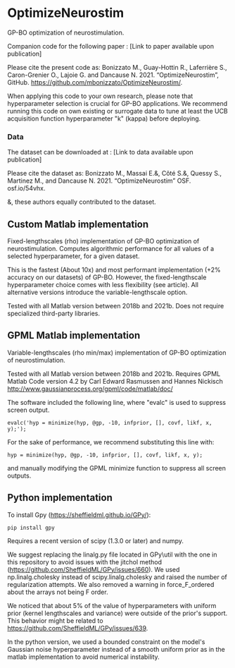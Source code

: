 # OptimizeNeurostim

GP-BO optimization of neurostimulation.

Companion code for the following paper : [Link to paper available upon publication]

Please cite the present code as:
Bonizzato M., Guay-Hottin R., Laferrière S., Caron-Grenier O., Lajoie G. and Dancause N. 2021. “OptimizeNeurostim”, GitHub.  https://github.com/mbonizzato/OptimizeNeurostim/.

When applying this code to your own research, please note that hyperparameter selection is crucial for GP-BO applications. 
We recommend running this code on own existing or surrogate data to tune at least the UCB acquisition function hyperparameter "k" (kappa) before deploying.


### Data

The dataset can be downloaded at :  [Link to data available upon publication]

Please cite the dataset as:
Bonizzato M., Massai E.&, Côté S.&, Quessy S., Martinez M., and Dancause N. 2021. “OptimizeNeurostim” OSF. osf.io/54vhx.

&, these authors equally contributed to the dataset.



## Custom Matlab implementation

Fixed-lengthscales (rho) implementation of GP-BO optimization of neurostimulation.
Computes algorithmic performance for all values of a selected hyperparameter, for a given dataset.

This is the fastest (About 10x) and most performant implementation (+2% accuracy on our datasets) of GP-BO. 
However, the fixed-lengthscale hyperparameter choice comes with less flexibility (see article).
All alternative versions introduce the variable-lengthscale option.

Tested with all Matlab version between 2018b and 2021b.
Does not require specialized third-party libraries.


## GPML Matlab implementation

Variable-lengthscales (rho min/max) implementation of GP-BO optimization of neurostimulation.

Tested with all Matlab version between 2018b and 2021b.
Requires GPML Matlab Code version 4.2 by Carl Edward Rasmussen and Hannes Nickisch
http://www.gaussianprocess.org/gpml/code/matlab/doc/

The software included the following line, where "evalc" is used to suppress screen output.

    evalc('hyp = minimize(hyp, @gp, -10, infprior, [], covf, likf, x, y);');

For the sake of performance, we recommend substituting this line with:

    hyp = minimize(hyp, @gp, -10, infprior, [], covf, likf, x, y);

and manually modifying the GPML minimize function to suppress all screen outputs.


## Python implementation


To install Gpy (https://sheffieldml.github.io/GPy/):

    pip install gpy
   
Requires a recent version of scipy (1.3.0 or later) and numpy.


We suggest replacing the linalg.py file located in GPy\util with the one in this repository to avoid issues with the jitchol method (https://github.com/SheffieldML/GPy/issues/660). We used np.linalg.cholesky instead of scipy.linalg.cholesky and raised the number of regularization attempts. We also removed a warning in force_F_ordered about the arrays not being F order.

We noticed that about 5% of the value of hyperparameters with uniform prior (kernel lengthscales and variance) were outside of the prior's support. This behavior might be related to https://github.com/SheffieldML/GPy/issues/639.

In the python version, we used a bounded constraint on the model's Gaussian noise hyperparameter instead of a smooth uniform prior as in the matlab implementation to avoid numerical instability.


